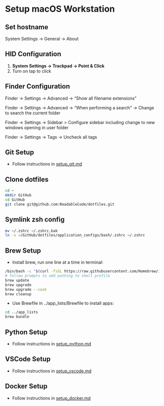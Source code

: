 # Setup macOS Workstation

## Set hostname

System Settings → General → About

## HID Configuration

1. **System Settings → Trackpad → Point & Click**  
2. Turn on tap to click

## Finder Configuration

Finder → Settings → Advanced → “Show all filename extensions”

Finder → Settings → Advanced → “When performing a search" → Change to search the current folder

Finder → Settings → Sidebar > Configure sidebar including change to new windows opening in user folder

Finder → Settings → Tags → Uncheck all tags

## Git Setup

* Follow instructions in [setup_git.md](./setup_git.md)

## Clone dotfiles

```bash
cd ~
mkdir GitHub
cd GitHub
git clone git@github.com:ReadableCode/dotfiles.git
```

## Symlink zsh config

```bash
mv ~/.zshrc ~/.zshrc.bak
ln -s ~/GitHub/dotfiles/application_configs/bash/.zshrc ~/.zshrc
```

## Brew Setup

* Install brew, run one line at a time in terminal:

```bash
/bin/bash -c "$(curl -fsSL https://raw.githubusercontent.com/Homebrew/install/HEAD/install.sh)"
# follow prompts to add pathing to shell profile
brew update
brew upgrade
brew upgrade --cask
brew cleanup
```

* Use Brewfile in ../app_lists/Brewfile to install apps:

```bash
cd ../app_lists
brew bundle
```

## Python Setup

* Follow instructions in [setup_python.md](./setup_python.md)

## VSCode Setup

* Follow instructions in [setup_vscode.md](./setup_vscode.md)

## Docker Setup

* Follow instructions in [setup_docker.md](./setup_docker.md)
